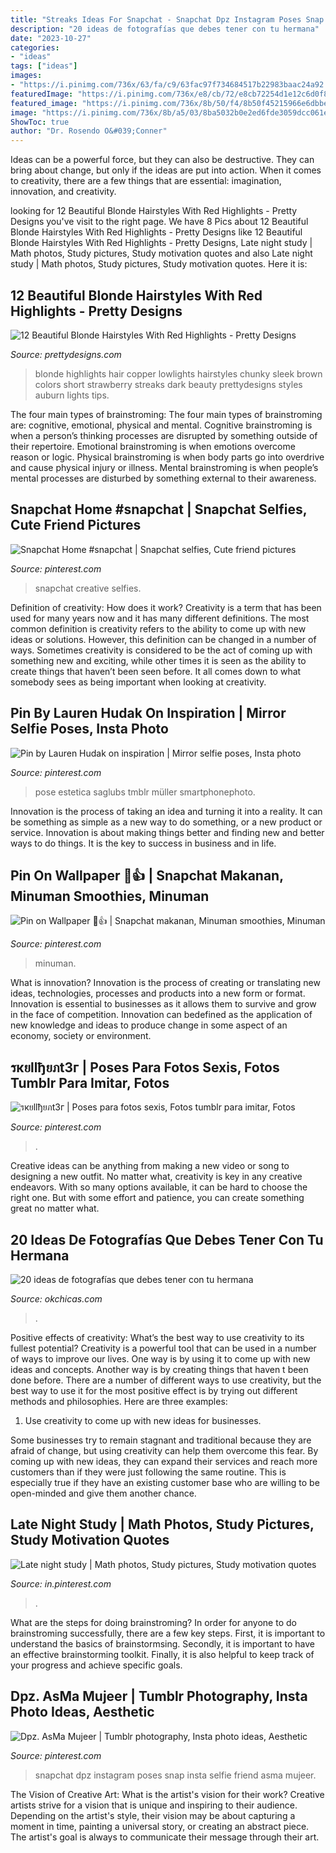 ```yaml
---
title: "Streaks Ideas For Snapchat - Snapchat Dpz Instagram Poses Snap Insta Selfie Friend Asma Mujeer"
description: "20 ideas de fotografías que debes tener con tu hermana"
date: "2023-10-27"
categories:
- "ideas"
tags: ["ideas"]
images:
- "https://i.pinimg.com/736x/63/fa/c9/63fac97f734684517b22983baac24a92.jpg"
featuredImage: "https://i.pinimg.com/736x/e8/cb/72/e8cb72254d1e12c6d0f8df7c158a84d3.jpg"
featured_image: "https://i.pinimg.com/736x/8b/50/f4/8b50f45215966e6dbbe576e05395829c.jpg"
image: "https://i.pinimg.com/736x/8b/a5/03/8ba5032b0e2ed6fde3059dcc061e4691.jpg"
ShowToc: true
author: "Dr. Rosendo O&#039;Conner"
---
```



Ideas can be a powerful force, but they can also be destructive. They can bring about change, but only if the ideas are put into action. When it comes to creativity, there are a few things that are essential: imagination, innovation, and creativity.

	

		
looking for 12 Beautiful Blonde Hairstyles With Red Highlights - Pretty Designs you've visit to the right page. We have 8 Pics about 12 Beautiful Blonde Hairstyles With Red Highlights - Pretty Designs like 12 Beautiful Blonde Hairstyles With Red Highlights - Pretty Designs, Late night study | Math photos, Study pictures, Study motivation quotes and also Late night study | Math photos, Study pictures, Study motivation quotes. Here it is:
		
    
## 12 Beautiful Blonde Hairstyles With Red Highlights - Pretty Designs

<img loading=lazy src="http://www.prettydesigns.com/wp-content/uploads/2014/09/Sleek-Blonde-Hair-With-Red-Highlights.jpg" onerror="this.onerror=null;this.src='https://tse3.mm.bing.net/th?id=OIP.MVE2kI-ilk6hWPbbuG_6ewHaMI&amp;pid=15.1';" alt="12 Beautiful Blonde Hairstyles With Red Highlights - Pretty Designs">

_Source: prettydesigns.com_

>blonde highlights hair copper lowlights hairstyles chunky sleek brown colors short strawberry streaks dark beauty prettydesigns styles auburn lights tips. 

	

The four main types of brainstroming:
The four main types of brainstroming are: cognitive, emotional, physical and mental. Cognitive brainstroming is when a person’s thinking processes are disrupted by something outside of their repertoire. Emotional brainstroming is when emotions overcome reason or logic. Physical brainstroming is when body parts go into overdrive and cause physical injury or illness. Mental brainstroming is when people’s mental processes are disturbed by something external to their awareness.

    
## Snapchat Home #snapchat | Snapchat Selfies, Cute Friend Pictures

<img loading=lazy src="https://i.pinimg.com/736x/63/fa/c9/63fac97f734684517b22983baac24a92.jpg" onerror="this.onerror=null;this.src='https://tse3.mm.bing.net/th?id=OIP.qUxV9vf-eRrM4MWF9A2GNgHaNL&amp;pid=15.1';" alt="Snapchat Home #snapchat | Snapchat selfies, Cute friend pictures">

_Source: pinterest.com_

>snapchat creative selfies. 

	

Definition of creativity: How does it work?
Creativity is a term that has been used for many years now and it has many different definitions. The most common definition is creativity refers to the ability to come up with new ideas or solutions. However, this definition can be changed in a number of ways. Sometimes creativity is considered to be the act of coming up with something new and exciting, while other times it is seen as the ability to create things that haven’t been seen before. It all comes down to what somebody sees as being important when looking at creativity.

    
## Pin By Lauren Hudak On Inspiration | Mirror Selfie Poses, Insta Photo

<img loading=lazy src="https://i.pinimg.com/736x/8b/50/f4/8b50f45215966e6dbbe576e05395829c.jpg" onerror="this.onerror=null;this.src='https://tse3.mm.bing.net/th?id=OIP.hWQkt_z5Zx05ylmdBSYUEwHaJ3&amp;pid=15.1';" alt="Pin by Lauren Hudak on inspiration | Mirror selfie poses, Insta photo">

_Source: pinterest.com_

>pose estetica saglubs tmblr müller smartphonephoto. 

	

Innovation is the process of taking an idea and turning it into a reality. It can be something as simple as a new way to do something, or a new product or service. Innovation is about making things better and finding new and better ways to do things. It is the key to success in business and in life.

    
## Pin On Wallpaper 💖👍 | Snapchat Makanan, Minuman Smoothies, Minuman

<img loading=lazy src="https://i.pinimg.com/736x/e8/cb/72/e8cb72254d1e12c6d0f8df7c158a84d3.jpg" onerror="this.onerror=null;this.src='https://tse4.mm.bing.net/th?id=OIP.vmLPJQU9ogaUhAlHGH8h7AHaNK&amp;pid=15.1';" alt="Pin on Wallpaper 💖👍 | Snapchat makanan, Minuman smoothies, Minuman">

_Source: pinterest.com_

>minuman. 

	

What is innovation?
Innovation is the process of creating or translating new ideas, technologies, processes and products into a new form or format. Innovation is essential to businesses as it allows them to survive and grow in the face of competition. Innovation can bedefined as the application of new knowledge and ideas to produce change in some aspect of an economy, society or environment.

    
## รкยllђยภt3г | Poses Para Fotos Sexis, Fotos Tumblr Para Imitar, Fotos

<img loading=lazy src="https://i.pinimg.com/736x/8b/a5/03/8ba5032b0e2ed6fde3059dcc061e4691.jpg" onerror="this.onerror=null;this.src='https://tse3.mm.bing.net/th?id=OIP.wxzVKXuuj5nbrYUcA8eqYQHaNK&amp;pid=15.1';" alt="รкยllђยภt3г | Poses para fotos sexis, Fotos tumblr para imitar, Fotos">

_Source: pinterest.com_

>. 

	

Creative ideas can be anything from making a new video or song to designing a new outfit. No matter what, creativity is key in any creative endeavors. With so many options available, it can be hard to choose the right one. But with some effort and patience, you can create something great no matter what.

    
## 20 Ideas De Fotografías Que Debes Tener Con Tu Hermana

<img loading=lazy src="https://www.okchicas.com/wp-content/uploads/2016/03/20-ideas-de-fotografías-básicas-para-tener-con-tu-hermana-3-730x654.jpg" onerror="this.onerror=null;this.src='https://tse4.mm.bing.net/th?id=OIP.lR36aMVttif9xxnTcJ8WzAHaGo&amp;pid=15.1';" alt="20 ideas de fotografías que debes tener con tu hermana">

_Source: okchicas.com_

>. 

	

Positive effects of creativity: What’s the best way to use creativity to its fullest potential?
Creativity is a powerful tool that can be used in a number of ways to improve our lives. One way is by using it to come up with new ideas and concepts. Another way is by creating things that haven t been done before. There are a number of different ways to use creativity, but the best way to use it for the most positive effect is by trying out different methods and philosophies. Here are three examples:
1. Use creativity to come up with new ideas for businesses.

Some businesses try to remain stagnant and traditional because they are afraid of change, but using creativity can help them overcome this fear. By coming up with new ideas, they can expand their services and reach more customers than if they were just following the same routine. This is especially true if they have an existing customer base who are willing to be open-minded and give them another chance.

    
## Late Night Study | Math Photos, Study Pictures, Study Motivation Quotes

<img loading=lazy src="https://i.pinimg.com/736x/bc/9f/17/bc9f177a5b6529be4df08f93ca0b43ef.jpg" onerror="this.onerror=null;this.src='https://tse1.mm.bing.net/th?id=OIP.eY_-R7DdKdN6622YGTayEwHaNK&amp;pid=15.1';" alt="Late night study | Math photos, Study pictures, Study motivation quotes">

_Source: in.pinterest.com_

>. 

	

What are the steps for doing brainstroming?
In order for anyone to do brainstroming successfully, there are a few key steps. First, it is important to understand the basics of brainstormsing. Secondly, it is important to have an effective brainstorming toolkit. Finally, it is also helpful to keep track of your progress and achieve specific goals.

    
## Dpz. AsMa Mujeer | Tumblr Photography, Insta Photo Ideas, Aesthetic

<img loading=lazy src="https://i.pinimg.com/736x/e9/25/1d/e9251d283a7c974f80e8bb853735ed70.jpg" onerror="this.onerror=null;this.src='https://tse4.mm.bing.net/th?id=OIP.hXATfxOm1bFmYAwsoG8RYgHaNK&amp;pid=15.1';" alt="Dpz. AsMa Mujeer | Tumblr photography, Insta photo ideas, Aesthetic">

_Source: pinterest.com_

>snapchat dpz instagram poses snap insta selfie friend asma mujeer. 

	

The Vision of Creative Art: What is the artist's vision for their work?
Creative artists strive for a vision that is unique and inspiring to their audience. Depending on the artist's style, their vision may be about capturing a moment in time, painting a universal story, or creating an abstract piece. The artist's goal is always to communicate their message through their art.

